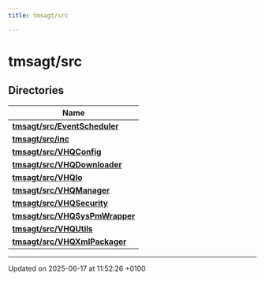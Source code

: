 ```yaml
---
title: tmsagt/src

---
```


# tmsagt/src



## Directories

| Name           |
| -------------- |
| **[tmsagt/src/EventScheduler](dir_29538a2bbdfe557780da3549d4f67715.md#dir-tmsagt/src/eventscheduler)**  |
| **[tmsagt/src/inc](dir_a00d4a910169eda6e4cf562ea5c727be.md#dir-tmsagt/src/inc)**  |
| **[tmsagt/src/VHQConfig](dir_a30c4f39dab71242f2f35e237386a4d3.md#dir-tmsagt/src/vhqconfig)**  |
| **[tmsagt/src/VHQDownloader](dir_58653564168e12e961bc5f04ca3375e0.md#dir-tmsagt/src/vhqdownloader)**  |
| **[tmsagt/src/VHQIo](dir_e8da2933844aa72825eccee783cf08f3.md#dir-tmsagt/src/vhqio)**  |
| **[tmsagt/src/VHQManager](dir_4161ce7434f8485bfe001a92b4c405fb.md#dir-tmsagt/src/vhqmanager)**  |
| **[tmsagt/src/VHQSecurity](dir_7446380d78c4ab06b0f88c68276c07b1.md#dir-tmsagt/src/vhqsecurity)**  |
| **[tmsagt/src/VHQSysPmWrapper](dir_2e151e0b75e9d9c1ff29ffca72564687.md#dir-tmsagt/src/vhqsyspmwrapper)**  |
| **[tmsagt/src/VHQUtils](dir_8067e1b9d01c079cf22ff7672b5922b3.md#dir-tmsagt/src/vhqutils)**  |
| **[tmsagt/src/VHQXmlPackager](dir_174da1da79813fe1707ddca9cdad46fc.md#dir-tmsagt/src/vhqxmlpackager)**  |






-------------------------------

Updated on 2025-06-17 at 11:52:26 +0100
